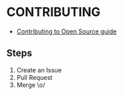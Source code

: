 # CONTRIBUTING

* [Contributing to Open Source guide](https://guides.github.com/activities/contributing-to-open-source/)

## Steps

1. Create an Issue
2. Pull Request
3. Merge \o/
